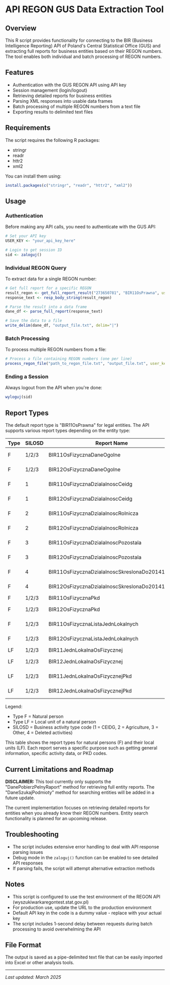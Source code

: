 # API REGON GUS Data Extraction Tool

## Overview
This R script provides functionality for connecting to the BIR (Business Intelligence Reporting) API of Poland's Central Statistical Office (GUS) and extracting full reports for business entities based on their REGON numbers. The tool enables both individual and batch processing of REGON numbers.

## Features
- Authentication with the GUS REGON API using API key
- Session management (login/logout)
- Retrieving detailed reports for business entities
- Parsing XML responses into usable data frames
- Batch processing of multiple REGON numbers from a text file
- Exporting results to delimited text files

## Requirements
The script requires the following R packages:
- stringr
- readr
- httr2
- xml2

You can install them using:
```R
install.packages(c("stringr", "readr", "httr2", "xml2"))
```

## Usage

### Authentication
Before making any API calls, you need to authenticate with the GUS API:
```R
# Set your API key
USER_KEY <- "your_api_key_here"

# Login to get session ID
sid <- zaloguj()
```

### Individual REGON Query
To extract data for a single REGON number:
```R
# Get full report for a specific REGON
result_regon <- get_full_report_result("273650781", "BIR11OsPrawna", user_key = USER_KEY, sid = sid)
response_text <- resp_body_string(result_regon)

# Parse the result into a data frame
dane_df <- parse_full_report(response_text)

# Save the data to a file
write_delim(dane_df, "output_file.txt", delim="|")
```

### Batch Processing
To process multiple REGON numbers from a file:
```R
# Process a file containing REGON numbers (one per line)
process_regon_file("path_to_regon_file.txt", "output_file.txt", user_key = USER_KEY, sid = sid)
```

### Ending a Session
Always logout from the API when you're done:
```R
wyloguj(sid)
```

## Report Types
The default report type is "BIR11OsPrawna" for legal entities. The API supports various report types depending on the entity type:

| Type | SILOSD | Report Name | Description |
|------|--------|-------------|-------------|
| F | 1/2/3 | BIR11OsFizycznaDaneOgolne | General data for natural persons across all business activities |
| F | 1/2/3 | BIR12OsFizycznaDaneOgolne | Same functionality as above, no significant differences |
| F | 1 | BIR11OsFizycznaDzialalnoscCeidg | Data about activity registered in CEIDG, including business address |
| F | 1 | BIR12OsFizycznaDzialalnoscCeidg | Enhanced functionality with LENGTH(fiz_adSiedzNumeroLokalu)=20 |
| F | 2 | BIR11OsFizycznaDzialalnoscRolnicza | Data about agricultural activity, including address |
| F | 2 | BIR12OsFizycznaDzialalnoscRolnicza | Enhanced functionality with LENGTH(fiz_adSiedzNumeroLokalu)=20 |
| F | 3 | BIR11OsFizycznaDzialalnoscPozostala | Data about other activities not in CEIDG or agriculture |
| F | 3 | BIR12OsFizycznaDzialalnoscPozostala | Enhanced functionality with LENGTH(fiz_adSiedzNumeroLokalu)=20 |
| F | 4 | BIR11OsFizycznaDzialalnoscSkreslonaDo20141108 | Data about activity deleted from REGON before 2014-11-08 |
| F | 4 | BIR12OsFizycznaDzialalnoscSkreslonaDo20141108 | Same functionality as above, no significant differences |
| F | 1/2/3 | BIR11OsFizycznaPkd | List of PKD codes for natural person |
| F | 1/2/3 | BIR12OsFizycznaPkd | Enhanced functionality with additional XML element |
| F | 1/2/3 | BIR11OsFizycznaListaJednLokalnych | List of local units registered for a natural person |
| F | 1/2/3 | BIR12OsFizycznaListaJednLokalnych | Enhanced functionality with LENGTH(fiz_adSiedzNumeroLokalu)=20 |
| LF | 1/2/3 | BIR11JednLokalnaOsFizycznej | Data of local unit of natural person |
| LF | 1/2/3 | BIR12JednLokalnaOsFizycznej | Enhanced functionality with LENGTH(lokfiz_adSiedzNumeroLokalu)=20 |
| LF | 1/2/3 | BIR11JednLokalnaOsFizycznejPkd | List of PKD codes for local unit of natural person |
| LF | 1/2/3 | BIR12JednLokalnaOsFizycznejPkd | Enhanced functionality with additional XML element |

Legend:
- Type F = Natural person
- Type LF = Local unit of a natural person
- SILOSD = Business activity type code (1 = CEIDG, 2 = Agriculture, 3 = Other, 4 = Deleted activities)

This table shows the report types for natural persons (F) and their local units (LF). Each report serves a specific purpose such as getting general information, specific activity data, or PKD codes.

## Current Limitations and Roadmap

**DISCLAIMER:** This tool currently only supports the "DanePobierzPelnyRaport" method for retrieving full entity reports. The "DaneSzukajPodmioty" method for searching entities will be added in a future update.

The current implementation focuses on retrieving detailed reports for entities when you already know their REGON numbers. Entity search functionality is planned for an upcoming release.

## Troubleshooting
- The script includes extensive error handling to deal with API response parsing issues
- Debug mode in the `zaloguj()` function can be enabled to see detailed API responses
- If parsing fails, the script will attempt alternative extraction methods

## Notes
- This script is configured to use the test environment of the REGON API (wyszukiwarkaregontest.stat.gov.pl)
- For production use, update the URL to the production environment
- Default API key in the code is a dummy value - replace with your actual key
- The script includes 1-second delay between requests during batch processing to avoid overwhelming the API

## File Format
The output is saved as a pipe-delimited text file that can be easily imported into Excel or other analysis tools.

---
*Last updated: March 2025*

